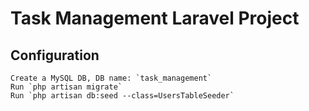 # Task Management Laravel Project

## Configuration 

    Create a MySQL DB, DB name: `task_management`
    Run `php artisan migrate`
    Run `php artisan db:seed --class=UsersTableSeeder`
